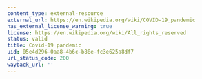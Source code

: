 ```yaml
---
content_type: external-resource
external_url: https://en.wikipedia.org/wiki/COVID-19_pandemic
has_external_license_warning: true
license: https://en.wikipedia.org/wiki/All_rights_reserved
status: valid
title: Covid-19 pandemic
uid: 05e4d296-0aa8-4b6c-b88e-fc3e625a8df7
url_status_code: 200
wayback_url: ''
---
```

